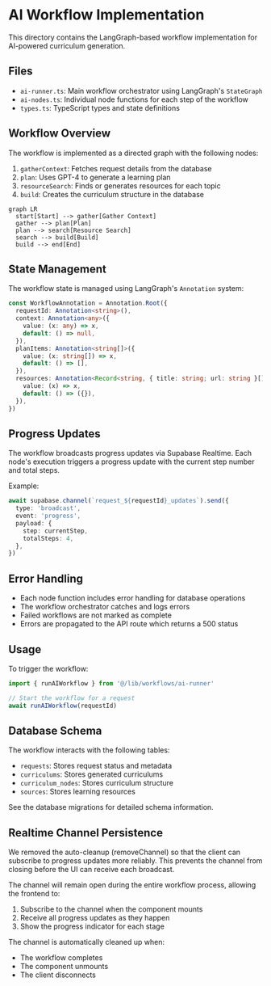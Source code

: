 # AI Workflow Implementation

This directory contains the LangGraph-based workflow implementation for AI-powered curriculum generation.

## Files

- `ai-runner.ts`: Main workflow orchestrator using LangGraph's `StateGraph`
- `ai-nodes.ts`: Individual node functions for each step of the workflow
- `types.ts`: TypeScript types and state definitions

## Workflow Overview

The workflow is implemented as a directed graph with the following nodes:

1. `gatherContext`: Fetches request details from the database
2. `plan`: Uses GPT-4 to generate a learning plan
3. `resourceSearch`: Finds or generates resources for each topic
4. `build`: Creates the curriculum structure in the database

```mermaid
graph LR
  start[Start] --> gather[Gather Context]
  gather --> plan[Plan]
  plan --> search[Resource Search]
  search --> build[Build]
  build --> end[End]
```

## State Management

The workflow state is managed using LangGraph's `Annotation` system:

```typescript
const WorkflowAnnotation = Annotation.Root({
  requestId: Annotation<string>(),
  context: Annotation<any>({
    value: (x: any) => x,
    default: () => null,
  }),
  planItems: Annotation<string[]>({
    value: (x: string[]) => x,
    default: () => [],
  }),
  resources: Annotation<Record<string, { title: string; url: string }[]>>({
    value: (x) => x,
    default: () => ({}),
  }),
})
```

## Progress Updates

The workflow broadcasts progress updates via Supabase Realtime. Each node's execution triggers a progress update with the current step number and total steps.

Example:
```typescript
await supabase.channel(`request_${requestId}_updates`).send({
  type: 'broadcast',
  event: 'progress',
  payload: {
    step: currentStep,
    totalSteps: 4,
  },
})
```

## Error Handling

- Each node function includes error handling for database operations
- The workflow orchestrator catches and logs errors
- Failed workflows are not marked as complete
- Errors are propagated to the API route which returns a 500 status

## Usage

To trigger the workflow:

```typescript
import { runAIWorkflow } from '@/lib/workflows/ai-runner'

// Start the workflow for a request
await runAIWorkflow(requestId)
```

## Database Schema

The workflow interacts with the following tables:
- `requests`: Stores request status and metadata
- `curriculums`: Stores generated curriculums
- `curriculum_nodes`: Stores curriculum structure
- `sources`: Stores learning resources

See the database migrations for detailed schema information.

## Realtime Channel Persistence

We removed the auto-cleanup (removeChannel) so that the client can subscribe to progress updates more reliably. This prevents the channel from closing before the UI can receive each broadcast.

The channel will remain open during the entire workflow process, allowing the frontend to:
1. Subscribe to the channel when the component mounts
2. Receive all progress updates as they happen
3. Show the progress indicator for each stage

The channel is automatically cleaned up when:
- The workflow completes
- The component unmounts
- The client disconnects 